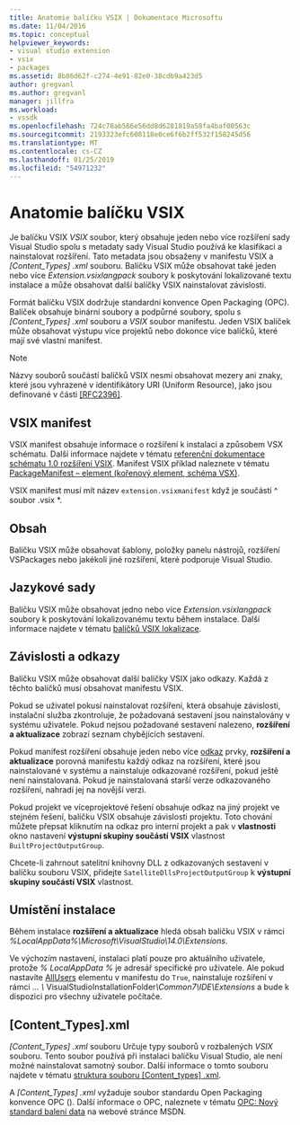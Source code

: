 ```yaml
---
title: Anatomie balíčku VSIX | Dokumentace Microsoftu
ms.date: 11/04/2016
ms.topic: conceptual
helpviewer_keywords:
- visual studio extension
- vsix
- packages
ms.assetid: 8b86d62f-c274-4e91-82e0-38cdb9a423d5
author: gregvanl
ms.author: gregvanl
manager: jillfra
ms.workload:
- vssdk
ms.openlocfilehash: 724c78ab566e56dd8d6281819a58fa4baf00563c
ms.sourcegitcommit: 2193323efc608118e0ce6f6b2ff532f158245d56
ms.translationtype: MT
ms.contentlocale: cs-CZ
ms.lasthandoff: 01/25/2019
ms.locfileid: "54971232"
---
```

# <a name="anatomy-of-a-vsix-package"></a>Anatomie balíčku VSIX
Je balíčku VSIX *VSIX* soubor, který obsahuje jeden nebo více rozšíření sady Visual Studio spolu s metadaty sady Visual Studio používá ke klasifikaci a nainstalovat rozšíření. Tato metadata jsou obsaženy v manifestu VSIX a *[Content_Types] .xml* souboru. Balíčku VSIX může obsahovat také jeden nebo více *Extension.vsixlangpack* soubory k poskytování lokalizované textu instalace a může obsahovat další balíčky VSIX nainstalovat závislosti.  
  
 Formát balíčku VSIX dodržuje standardní konvence Open Packaging (OPC). Balíček obsahuje binární soubory a podpůrné soubory, spolu s *[Content_Types] .xml* souboru a *VSIX* soubor manifestu. Jeden VSIX balíček může obsahovat výstupu více projektů nebo dokonce více balíčků, které mají své vlastní manifest.  
  
> [!NOTE]
>  Názvy souborů součástí balíčků VSIX nesmí obsahovat mezery ani znaky, které jsou vyhrazené v identifikátory URI (Uniform Resource), jako jsou definované v části [ \[RFC2396\]](http://go.microsoft.com/fwlink/?LinkId=90339).  
  
## <a name="the-vsix-manifest"></a>VSIX manifest  
 VSIX manifest obsahuje informace o rozšíření k instalaci a způsobem VSX schématu. Další informace najdete v tématu [referenční dokumentace schématu 1.0 rozšíření VSIX](https://msdn.microsoft.com/library/76e410ec-b1fb-4652-ac98-4a4c52e09a2b). Manifest VSIX příklad naleznete v tématu [PackageManifest – element (kořenový element, schéma VSX)](https://msdn.microsoft.com/library/f8ae42ba-775a-4d2b-976a-f556e147f187).  
  
 VSIX manifest musí mít název `extension.vsixmanifest` když je součástí ^ soubor .vsix *.  
  
## <a name="the-content"></a>Obsah  
 Balíčku VSIX může obsahovat šablony, položky panelu nástrojů, rozšíření VSPackages nebo jakékoli jiné rozšíření, které podporuje Visual Studio.  
  
## <a name="language-packs"></a>Jazykové sady  
 Balíčku VSIX může obsahovat jedno nebo více *Extension.vsixlangpack* soubory k poskytování lokalizovanému textu během instalace. Další informace najdete v tématu [balíčků VSIX lokalizace](../extensibility/localizing-vsix-packages.md).  
  
## <a name="dependencies-and-references"></a>Závislosti a odkazy  
 Balíčku VSIX může obsahovat další balíčky VSIX jako odkazy. Každá z těchto balíčků musí obsahovat manifestu VSIX.  
  
 Pokud se uživatel pokusí nainstalovat rozšíření, která obsahuje závislosti, instalační služba zkontroluje, že požadovaná sestavení jsou nainstalovány v systému uživatele. Pokud nejsou požadované sestavení nalezeno, **rozšíření a aktualizace** zobrazí seznam chybějících sestavení.  
  
 Pokud manifest rozšíření obsahuje jeden nebo více [odkaz](/previous-versions/visualstudio/visual-studio-2010/dd393687(v=vs.100)) prvky, **rozšíření a aktualizace** porovná manifestu každý odkaz na rozšíření, které jsou nainstalované v systému a nainstaluje odkazované rozšíření, pokud ještě není nainstalovaná. Pokud je nainstalovaná starší verze odkazovaného rozšíření, nahradí jej na novější verzi.  
  
 Pokud projekt ve víceprojektové řešení obsahuje odkaz na jiný projekt ve stejném řešení, balíčku VSIX obsahuje závislosti projektu. Toto chování můžete přepsat kliknutím na odkaz pro interní projekt a pak v **vlastnosti** okno nastavení **výstupní skupiny součástí VSIX** vlastnost `BuiltProjectOutputGroup`.  
  
 Chcete-li zahrnout satelitní knihovny DLL z odkazovaných sestavení v balíčku souboru VSIX, přidejte `SatelliteDllsProjectOutputGroup` k **výstupní skupiny součástí VSIX** vlastnost.  
  
## <a name="installation-location"></a>Umístění instalace  
 Během instalace **rozšíření a aktualizace** hledá obsah balíčku VSIX v rámci *%LocalAppData%\Microsoft\VisualStudio\14.0\Extensions*.  
  
 Ve výchozím nastavení, instalaci platí pouze pro aktuálního uživatele, protože *% LocalAppData %* je adresář specifické pro uživatele. Ale pokud nastavíte [AllUsers](https://msdn.microsoft.com/library/ac817f50-3276-4ddb-b467-8bbb1432455b) elementu v manifestu do `True`, nainstaluje rozšíření v rámci <em>... \\</em> VisualStudioInstallationFolder<em>\Common7\IDE\Extensions</em> a bude k dispozici pro všechny uživatele počítače.  
  
## <a name="contenttypesxml"></a>[Content_Types].xml  
 *[Content_Types] .xml* souboru Určuje typy souborů v rozbalených *VSIX* souboru. Tento soubor používá při instalaci balíčku Visual Studio, ale není možné nainstalovat samotný soubor. Další informace o tomto souboru najdete v tématu [struktura souboru [Content_types] .xml](the-structure-of-the-content-types-dot-xml-file.md).  
  
 A *[Content_Types] .xml* vyžaduje soubor standardu Open Packaging konvence OPC (). Další informace o OPC, naleznete v tématu [OPC: Nový standard balení data](https://blogs.msdn.microsoft.com/msdnmagazine/2007/08/08/opc-a-new-standard-for-packaging-your-data/) na webové stránce MSDN.